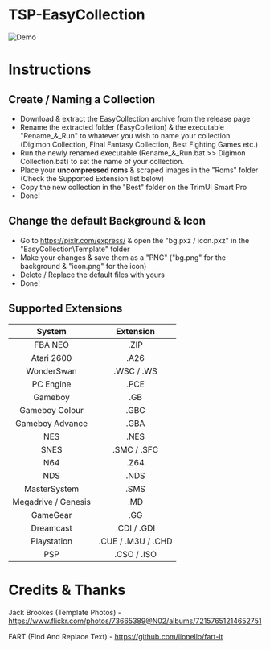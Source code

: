 # TSP-EasyCollection

![Demo](https://github.com/acatone-git/TSP-EasyCollection/assets/67967964/ad24cd6b-49a7-449d-bf7b-5d6d775bf1b5)

# Instructions
 
 ## Create / Naming a Collection

- Download & extract the EasyCollection archive from the release page
- Rename the extracted folder (EasyColletion) & the executable "Rename_&_Run" to whatever you wish to name your collection (Digimon Collection, Final Fantasy Collection, Best Fighting Games etc.)
- Run the newly renamed executable (Rename_&_Run.bat >> Digimon Collection.bat) to set the name of your collection.
- Place your **uncompressed roms** & scraped images in the "Roms" folder (Check the Supported Extension list below)
- Copy the new collection in the "Best" folder on the TrimUI Smart Pro
- Done!

## Change the default Background & Icon

- Go to https://pixlr.com/express/ & open the "bg.pxz / icon.pxz" in the "EasyCollection\Template" folder
- Make your changes & save them as a "PNG" ("bg.png" for the background & "icon.png" for the icon)
- Delete / Replace the default files with yours
- Done!

## Supported Extensions

| System | Extension |
|     :---:    |     :---:      |
| FBA NEO | .ZIP |
| Atari 2600 | .A26 |
| WonderSwan | .WSC / .WS |
| PC Engine | .PCE |
| Gameboy | .GB |
| Gameboy Colour | .GBC |
| Gameboy Advance | .GBA |
| NES | .NES |
| SNES | .SMC / .SFC |
| N64 | .Z64 |
| NDS | .NDS |
| MasterSystem | .SMS |
| Megadrive / Genesis | .MD |
| GameGear | .GG |
| Dreamcast | .CDI / .GDI |
| Playstation | .CUE / .M3U / .CHD |
| PSP | .CSO / .ISO |

# Credits & Thanks

Jack Brookes (Template Photos) - https://www.flickr.com/photos/73665389@N02/albums/72157651214652751

FART (Find And Replace Text) - https://github.com/lionello/fart-it
